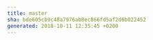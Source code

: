 ```yaml
---
title: master
sha: bde605cb9c48a7976ab8ec866fd5af2d6b022452
generated: 2018-10-11 12:35:45 +0200
---
```

